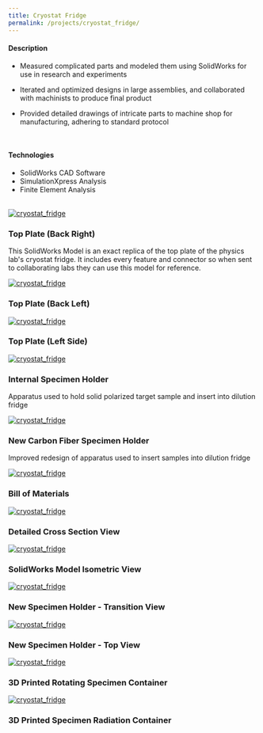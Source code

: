 ```yaml
---
title: Cryostat Fridge
permalink: /projects/cryostat_fridge/
---
```


#### Description

- Measured complicated parts and modeled them using SolidWorks for use in research and experiments

- Iterated and optimized designs in large assemblies, and collaborated with machinists to produce final product

- Provided detailed drawings of intricate parts to machine shop for manufacturing, adhering to standard protocol

<br />

#### Technologies

- SolidWorks CAD Software
- SimulationXpress Analysis
- Finite Element Analysis

<br />

<div class="row">

  <div class="col-lg-12">
    <div class="thumbnail">
      <div class="image">
        <a href="{{site.url}}/assets/img/projects/cryostat_fridge/Model Picture 1.JPG.jpg"><img src="{{site.url}}/assets/img/projects/cryostat_fridge/Model Picture 1.JPG.jpg" class="img-responsive" alt="cryostat_fridge"></a>
      </div>
      <div class="caption">
        <h3>Top Plate (Back Right)</h3>
        <p>This SolidWorks Model is an exact replica of the top plate of the physics lab's cryostat fridge. It includes every feature and connector so when sent to collaborating labs they can use this model for reference.</p>
      </div>
    </div>
  </div>

  <div class="col-lg-12">
    <div class="thumbnail">
      <div class="image">
        <a href="{{site.url}}/assets/img/projects/cryostat_fridge/Model Picture 2.JPG.jpg"><img src="{{site.url}}/assets/img/projects/cryostat_fridge/Model Picture 2.JPG.jpg" class="img-responsive" alt="cryostat_fridge"></a>
      </div>
      <div class="caption">
        <h3>Top Plate (Back Left)</h3>
      </div>
    </div>
  </div>

  <div class="col-lg-12">
    <div class="thumbnail">
      <div class="image">
        <a href="{{site.url}}/assets/img/projects/cryostat_fridge/Model Picture 3.JPG.jpg"><img src="{{site.url}}/assets/img/projects/cryostat_fridge/Model Picture 3.JPG.jpg" class="img-responsive" alt="cryostat_fridge"></a>
      </div>
      <div class="caption">
        <h3>Top Plate (Left Side)</h3>
      </div>
    </div>
  </div>

  <div class="col-lg-12">
    <div class="thumbnail">
      <div class="image">
        <a href="{{site.url}}/assets/img/projects/cryostat_fridge/internal_stick/IMG_20161001_162402596.jpg"><img src="{{site.url}}/assets/img/projects/cryostat_fridge/internal_stick/IMG_20161001_162402596.jpg" class="img-responsive" alt="cryostat_fridge"></a>
      </div>
      <div class="caption">
        <h3>Internal Specimen Holder</h3>
        <p>Apparatus used to hold solid polarized target sample and insert into dilution fridge</p>
      </div>
    </div>
  </div>

  <div class="col-lg-12">
    <div class="thumbnail">
      <div class="image">
        <a href="{{site.url}}/assets/img/projects/cryostat_fridge/internal_stick/IMG_20161001_162035007.jpg"><img src="{{site.url}}/assets/img/projects/cryostat_fridge/internal_stick/IMG_20161001_162035007.jpg" class="img-responsive" alt="cryostat_fridge"></a>
      </div>
      <div class="caption">
        <h3>New Carbon Fiber Specimen Holder</h3>
        <p>Improved redesign of apparatus used to insert samples into dilution fridge</p>
      </div>
    </div>
  </div>

  <div class="col-lg-12">
    <div class="thumbnail">
      <div class="image">
        <a href="{{site.url}}/assets/img/projects/cryostat_fridge/internal_stick/Dilution Fridge BOM.png"><img src="{{site.url}}/assets/img/projects/cryostat_fridge/internal_stick/Dilution Fridge BOM.png" class="img-responsive" alt="cryostat_fridge"></a>
      </div>
      <div class="caption">
        <h3>Bill of Materials</h3>
      </div>
    </div>
  </div>

  <div class="col-lg-12">
    <div class="thumbnail">
      <div class="image">
        <a href="{{site.url}}/assets/img/projects/cryostat_fridge/internal_stick/Dilution Fridge Assemblly Detail.png"><img src="{{site.url}}/assets/img/projects/cryostat_fridge/internal_stick/Dilution Fridge Assemblly Detail.png" class="img-responsive" alt="cryostat_fridge"></a>
      </div>
      <div class="caption">
        <h3>Detailed Cross Section View</h3>
      </div>
    </div>
  </div>

  <div class="col-lg-12">
    <div class="thumbnail">
      <div class="image">
        <a href="{{site.url}}/assets/img/projects/cryostat_fridge/internal_stick/Capture 1.JPG.jpg"><img src="{{site.url}}/assets/img/projects/cryostat_fridge/internal_stick/Capture 1.JPG.jpg" class="img-responsive" alt="cryostat_fridge"></a>
      </div>
      <div class="caption">
        <h3>SolidWorks Model Isometric View</h3>
      </div>
    </div>
  </div>

  <div class="col-lg-12">
    <div class="thumbnail">
      <div class="image">
        <a href="{{site.url}}/assets/img/projects/cryostat_fridge/internal_stick/IMG_20161001_162237476.jpg"><img src="{{site.url}}/assets/img/projects/cryostat_fridge/internal_stick/IMG_20161001_162237476.jpg" class="img-responsive" alt="cryostat_fridge"></a>
      </div>
      <div class="caption">
        <h3>New Specimen Holder - Transition View</h3>
      </div>
    </div>
  </div>

  <div class="col-lg-12">
    <div class="thumbnail">
      <div class="image">
        <a href="{{site.url}}/assets/img/projects/cryostat_fridge/internal_stick/IMG_20161001_162318426.jpg"><img src="{{site.url}}/assets/img/projects/cryostat_fridge/internal_stick/IMG_20161001_162318426.jpg" class="img-responsive" alt="cryostat_fridge"></a>
      </div>
      <div class="caption">
        <h3>New Specimen Holder - Top View</h3>
      </div>
    </div>
  </div>

  <div class="col-lg-12">
    <div class="thumbnail">
      <div class="image">
        <a href="{{site.url}}/assets/img/projects/cryostat_fridge/internal_stick/IMG_20161001_162451338.jpg"><img src="{{site.url}}/assets/img/projects/cryostat_fridge/internal_stick/IMG_20161001_162451338.jpg" class="img-responsive" alt="cryostat_fridge"></a>
      </div>
      <div class="caption">
        <h3>3D Printed Rotating Specimen Container</h3>
      </div>
    </div>
  </div>

  <div class="col-lg-12">
    <div class="thumbnail">
      <div class="image">
        <a href="{{site.url}}/assets/img/projects/cryostat_fridge/internal_stick/IMG_20161001_163346990.jpg"><img src="{{site.url}}/assets/img/projects/cryostat_fridge/internal_stick/IMG_20161001_163346990.jpg" class="img-responsive" alt="cryostat_fridge"></a>
      </div>
      <div class="caption">
        <h3>3D Printed Specimen Radiation Container</h3>
      </div>
    </div>
  </div>

</div>
